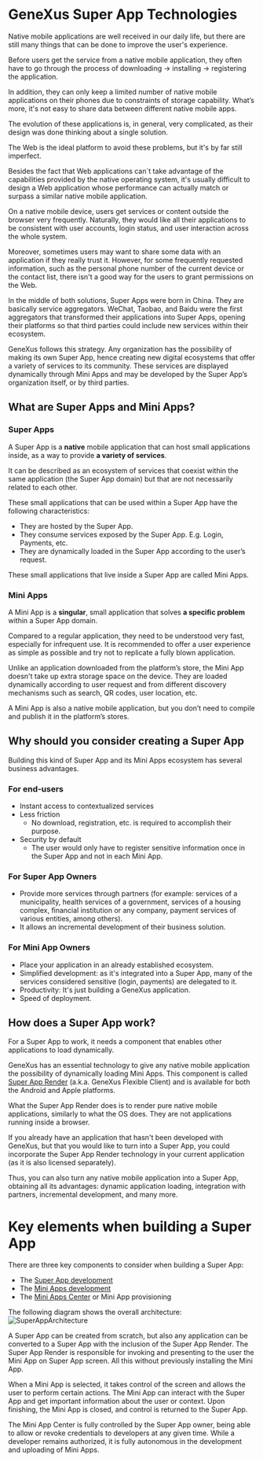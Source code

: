 # GeneXus Super App Technologies

Native mobile applications are well received in our daily life, but there are still many things that can be done to improve the user's experience.

Before users get the service from a native mobile application, they often have to go through the process of downloading → installing → registering the application. 

In addition, they can only keep a limited number of native mobile applications on their phones due to constraints of storage capability.  What’s more, it's not easy to share data between different native mobile apps.

The evolution of these applications is, in general, very complicated, as their design was done thinking about a single solution.

The Web is the ideal platform to avoid these problems, but it's by far still imperfect.

Besides the fact that Web applications can´t take advantage of the capabilities provided by the native operating system, it's usually difficult to design a Web application whose performance can actually match or surpass a similar native mobile application.

On a native mobile device, users get services or content outside the browser very frequently. Naturally, they would like all their applications to be consistent with user accounts, login status, and user interaction across the whole system.

Moreover, sometimes users may want to share some data with an application if they really trust it. However, for some frequently requested information, such as the personal phone number of the current device or the contact list, there isn't a good way for the users to grant permissions on the Web.

In the middle of both solutions, Super Apps were born in China. They are basically service aggregators. WeChat, Taobao, and Baidu were the first aggregators that transformed their applications into Super Apps, opening their platforms so that third parties could include new services within their ecosystem.

GeneXus follows this strategy. Any organization has the possibility of making its own Super App, hence creating new digital ecosystems that offer a variety of services to its community. These services are displayed dynamically through Mini Apps and may be developed by the Super App’s organization itself, or by third parties.

## What are Super Apps and Mini Apps?

### Super Apps

A Super App is a **native** mobile application that can host small applications inside, as a way to provide **a variety of services**. 

It can be described as an ecosystem of services that coexist within the same application (the Super App domain) but that are not necessarily related to each other.

These small applications that can be used within a Super App have the following characteristics:

  - They are hosted by the Super App. 
  - They consume services exposed by the Super App. E.g. Login, Payments, etc.
  - They are dynamically loaded in the Super App according to the user’s request.

These small applications that live inside a Super App are called Mini Apps.

### Mini Apps

A Mini App is a **singular**, small application that solves **a specific problem** within a Super App domain.

Compared to a regular application, they need to be understood very fast, especially for infrequent use. 
It is recommended to offer a user experience as simple as possible and try not to replicate a fully blown application.

Unlike an application downloaded from the platform’s store, the Mini App doesn't take up extra storage space on the device. They are loaded dynamically according to user request and from different discovery mechanisms such as search, QR codes, user location, etc.

A Mini App is also a native mobile application, but you don’t need to compile and publish it in the platform’s stores.

## Why should you consider creating a Super App

Building this kind of Super App and its Mini Apps ecosystem has several business advantages.

### For end-users

  - Instant access to contextualized services
  - Less friction 
      - No download, registration, etc. is required to accomplish their purpose.
  - Security by default
      - The user would only have to register sensitive information once in the Super App and not in each Mini App.

### For Super App Owners

  - Provide more services through partners (for example: services of a municipality, health services of a government, services of a housing complex, financial institution or any company, payment services of various entities, among others).
- It allows an incremental development of their business solution. 

### For Mini App Owners

  - Place your application in an already established ecosystem.
  - Simplified development: as it's integrated into a Super App, many of the services considered sensitive (login, payments) are delegated to it.
  - Productivity: It's just building a GeneXus application.
  - Speed of deployment.

## How does a Super App work?

For a Super App to work, it needs a component that enables other applications to load dynamically.

GeneXus has an essential technology to give any native mobile application the possibility of dynamically loading Mini Apps. This component is called [Super App Render](SuperAppRender.md) (a.k.a. GeneXus Flexible Client) and is available for both the Android and Apple platforms.

What the Super App Render does is to render pure native mobile applications, similarly to what the OS does. They are not applications running inside a browser.

If you already have an application that hasn't been developed with GeneXus, but that you would like to turn into a Super App, you could incorporate the Super App Render technology in your current application (as it is also licensed separately).

Thus, you can also turn any native mobile application into a Super App, obtaining all its advantages: dynamic application loading, integration with partners, incremental development, and many more. 

# Key elements when building a Super App

There are three key components to consider when building a Super App:

- The [Super App development](CreateSuperApp.md)
- The [Mini Apps development](MiniApp.md)
- The [Mini Apps Center](Provisioning.md) or Mini App provisioning

The following diagram shows the overall architecture:
![SuperAppArchitecture](https://user-images.githubusercontent.com/33960187/177836808-6db764b5-b7b3-4ccb-9c94-0142228785c5.png)

A Super App can be created from scratch, but also any application can be converted to a Super App with the inclusion of the Super App Render. The Super App Render is responsible for invoking and presenting to the user the Mini App on Super App screen. All this without previously installing the Mini App.

When a Mini App is selected, it takes control of the screen and allows the user to perform certain actions. The Mini App can interact with the Super App and get important information about the user or context. Upon finishing, the Mini App is closed, and control is returned to the Super App.

The Mini App Center is fully controlled by the Super App owner, being able to allow or revoke credentials to developers at any given time. While a developer remains authorized, it is fully autonomous in the development and uploading of Mini Apps.
